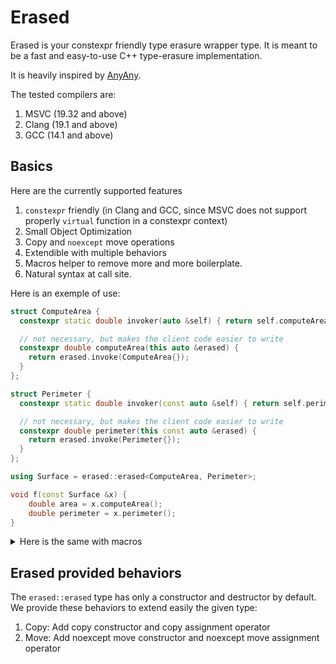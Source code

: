 # Erased
Erased is your constexpr friendly type erasure wrapper type.
It is meant to be a fast and easy-to-use C++ type-erasure implementation.

It is heavily inspired by [AnyAny](https://github.com/kelbon/AnyAny).

The tested compilers are:
1. MSVC (19.32 and above)
2. Clang (19.1 and above)
3. GCC (14.1 and above)

## Basics
Here are the currently supported features
1. `constexpr` friendly (in Clang and GCC, since MSVC does not support properly `virtual` function in a constexpr context)
2. Small Object Optimization
3. Copy and `noexcept` move operations
4. Extendible with multiple behaviors
5. Macros helper to remove more and more boilerplate.
6. Natural syntax at call site.

Here is an exemple of use:

```cpp
struct ComputeArea {
  constexpr static double invoker(auto &self) { return self.computeArea(); }

  // not necessary, but makes the client code easier to write
  constexpr double computeArea(this auto &erased) {
    return erased.invoke(ComputeArea{});
  }
};

struct Perimeter {
  constexpr static double invoker(const auto &self) { return self.perimeter(); }

  // not necessary, but makes the client code easier to write
  constexpr double perimeter(this const auto &erased) {
    return erased.invoke(Perimeter{});
  }
};

using Surface = erased::erased<ComputeArea, Perimeter>;

void f(const Surface &x) {
    double area = x.computeArea();
    double perimeter = x.perimeter();
}
```

<details close>
<summary>Here is the same with macros</summary>

```cpp
ERASED_MAKE_BEHAVIOR(ComputeArea, computeArea,
                     (&self) requires(self.computeArea())->double);
ERASED_MAKE_BEHAVIOR(Perimeter, perimeter,
                     (const &self) requires(self.perimeter())->double);

using Surface =
    erased::erased<ComputeArea, Perimeter>;
```
</details>

## Erased provided behaviors
The `erased::erased` type has only a constructor and destructor by default. We provide these behaviors to extend easily the given type:
1. Copy: Add copy constructor and copy assignment operator
2. Move: Add noexcept move constructor and noexcept move assignment operator
